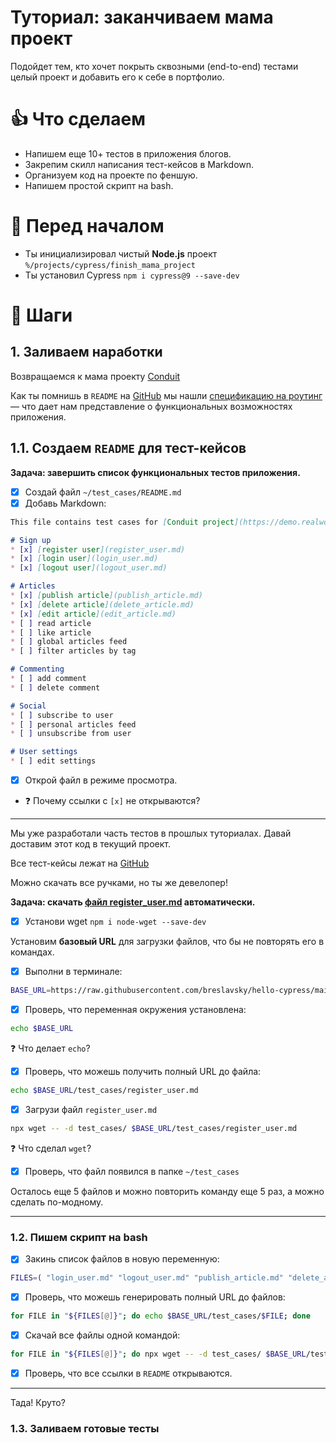 # Туториал: заканчиваем мама проект

Подойдет тем, кто хочет покрыть сквозными (end-to-end) тестами целый проект и добавить его к себе в портфолио.

# 👍 Что сделаем

* Напишем еще 10+ тестов в приложения блогов.
* Закрепим скилл написания тест-кейсов в Markdown.
* Организуем код на проекте по феншую.
* Напишем простой скрипт на bash.

# 🙋‍ Перед началом

* Ты инициализировал чистый **Node.js** проект `%/projects/cypress/finish_mama_project`
* Ты установил Cypress `npm i cypress@9 --save-dev`

# 🔢 Шаги

## 1. Заливаем наработки

Возвращаемся к мама проекту [Conduit](https://demo.realworld.io/)

Как ты помнишь в `README` на [GitHub](https://github.com/gothinkster/realworld) мы нашли [спецификацию на роутинг](https://realworld-docs.netlify.app/docs/specs/frontend-specs/routing/) — что дает нам представление о функциональных возможностях приложения.

## 1.1. Создаем `README` для тест-кейсов

**Задача: завершить список функциональных тестов приложения.**

- [x] Создай файл `~/test_cases/README.md`
- [x] Добавь Markdown:

```markdown
This file contains test cases for [Conduit project](https://demo.realworld.io/)

# Sign up
* [x] [register user](register_user.md)
* [x] [login user](login_user.md)
* [x] [logout user](logout_user.md)

# Articles 
* [x] [publish article](publish_article.md)
* [x] [delete article](delete_article.md)
* [x] [edit article](edit_article.md)
* [ ] read article
* [ ] like article
* [ ] global articles feed
* [ ] filter articles by tag

# Commenting
* [ ] add comment
* [ ] delete comment

# Social
* [ ] subscribe to user
* [ ] personal articles feed
* [ ] unsubscribe from user

# User settings
* [ ] edit settings
```

- [x] Открой файл в режиме просмотра.

* ❓ Почему ссылки с `[x]` не открываются?

***

Мы уже разработали часть тестов в прошлых туториалах. Давай доставим этот код в текущий проект.

Все тест-кейсы лежат на [GitHub](https://github.com/breslavsky/hello-cypress/tree/main/test_cases/)

Можно скачать все ручками, но ты же девелопер!

**Задача: скачать [файл register_user.md](https://raw.githubusercontent.com/breslavsky/hello-cypress/main/) автоматически.**

- [x] Установи wget `npm i node-wget --save-dev`

Установим **базовый URL** для загрузки файлов, что бы не повторять его в командах.

- [x] Выполни в терминале:

```bash
BASE_URL=https://raw.githubusercontent.com/breslavsky/hello-cypress/main
```

- [x] Проверь, что переменная окружения установлена:

```bash
echo $BASE_URL
```

❓ Что делает `echo`?

- [x] Проверь, что можешь получить полный URL до файла:

```bash
echo $BASE_URL/test_cases/register_user.md
```

- [x] Загрузи файл `register_user.md`

```bash
npx wget -- -d test_cases/ $BASE_URL/test_cases/register_user.md
```

❓ Что сделал `wget`?

- [x] Проверь, что файл появился в папке `~/test_cases`

Осталось еще 5 файлов и можно повторить команду еще 5 раз, а можно сделать по-модному.

***

### 1.2. Пишем скрипт на bash

- [x] Закинь список файлов в новую переменную:

```bash
FILES=( "login_user.md" "logout_user.md" "publish_article.md" "delete_article.md" "edit_article.md" )
```

- [x] Проверь, что можешь генерировать полный URL до файлов:

```bash
for FILE in "${FILES[@]}"; do echo $BASE_URL/test_cases/$FILE; done
```

- [x] Скачай все файлы одной командой:

```bash
for FILE in "${FILES[@]}"; do npx wget -- -d test_cases/ $BASE_URL/test_cases/$FILE; done
```

- [x] Проверь, что все ссылки в `README` открываются.

***

Тада! Круто?

### 1.3. Заливаем готовые тесты

